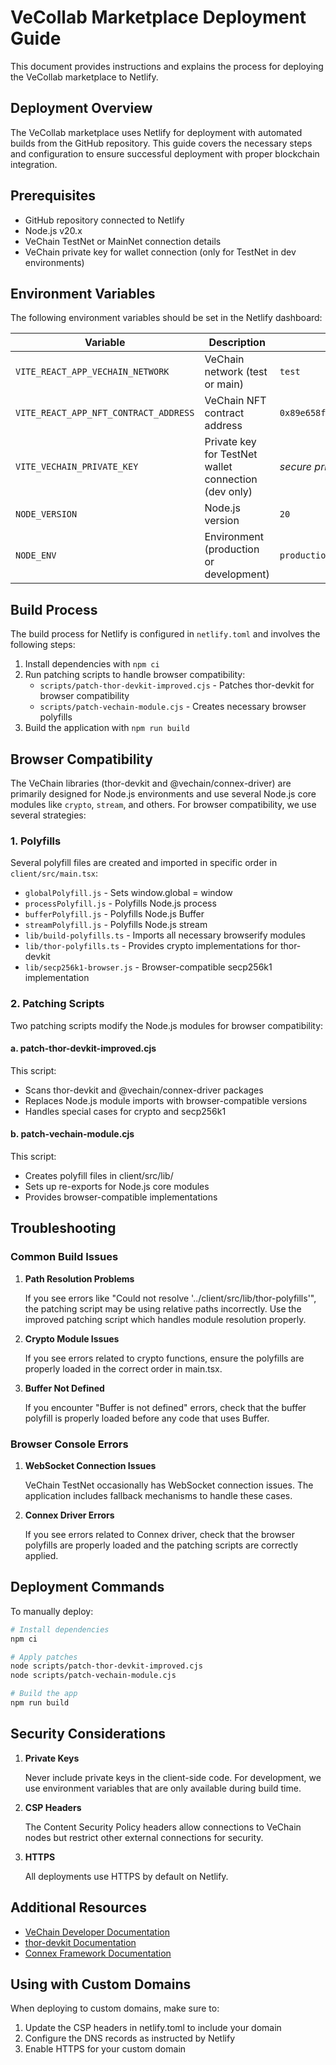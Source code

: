 # VeCollab Marketplace Deployment Guide

This document provides instructions and explains the process for deploying the VeCollab marketplace to Netlify.

## Deployment Overview

The VeCollab marketplace uses Netlify for deployment with automated builds from the GitHub repository. This guide covers the necessary steps and configuration to ensure successful deployment with proper blockchain integration.

## Prerequisites

- GitHub repository connected to Netlify
- Node.js v20.x
- VeChain TestNet or MainNet connection details
- VeChain private key for wallet connection (only for TestNet in dev environments)

## Environment Variables

The following environment variables should be set in the Netlify dashboard:

| Variable | Description | Example |
|----------|-------------|---------|
| `VITE_REACT_APP_VECHAIN_NETWORK` | VeChain network (test or main) | `test` |
| `VITE_REACT_APP_NFT_CONTRACT_ADDRESS` | VeChain NFT contract address | `0x89e658faa1e1861b7923f35f62c96fb8e07c80b2` |
| `VITE_VECHAIN_PRIVATE_KEY` | Private key for TestNet wallet connection (dev only) | *secure private key* |
| `NODE_VERSION` | Node.js version | `20` |
| `NODE_ENV` | Environment (production or development) | `production` |

## Build Process

The build process for Netlify is configured in `netlify.toml` and involves the following steps:

1. Install dependencies with `npm ci`
2. Run patching scripts to handle browser compatibility:
   - `scripts/patch-thor-devkit-improved.cjs` - Patches thor-devkit for browser compatibility
   - `scripts/patch-vechain-module.cjs` - Creates necessary browser polyfills
3. Build the application with `npm run build`

## Browser Compatibility

The VeChain libraries (thor-devkit and @vechain/connex-driver) are primarily designed for Node.js environments and use several Node.js core modules like `crypto`, `stream`, and others. For browser compatibility, we use several strategies:

### 1. Polyfills

Several polyfill files are created and imported in specific order in `client/src/main.tsx`:

- `globalPolyfill.js` - Sets window.global = window
- `processPolyfill.js` - Polyfills Node.js process
- `bufferPolyfill.js` - Polyfills Node.js Buffer
- `streamPolyfill.js` - Polyfills Node.js stream
- `lib/build-polyfills.ts` - Imports all necessary browserify modules
- `lib/thor-polyfills.ts` - Provides crypto implementations for thor-devkit
- `lib/secp256k1-browser.js` - Browser-compatible secp256k1 implementation

### 2. Patching Scripts

Two patching scripts modify the Node.js modules for browser compatibility:

#### a. patch-thor-devkit-improved.cjs

This script:
- Scans thor-devkit and @vechain/connex-driver packages
- Replaces Node.js module imports with browser-compatible versions
- Handles special cases for crypto and secp256k1

#### b. patch-vechain-module.cjs

This script:
- Creates polyfill files in client/src/lib/
- Sets up re-exports for Node.js core modules
- Provides browser-compatible implementations

## Troubleshooting

### Common Build Issues

1. **Path Resolution Problems**

   If you see errors like "Could not resolve '../client/src/lib/thor-polyfills'", the patching script may be using relative paths incorrectly. Use the improved patching script which handles module resolution properly.

2. **Crypto Module Issues**

   If you see errors related to crypto functions, ensure the polyfills are properly loaded in the correct order in main.tsx.

3. **Buffer Not Defined**

   If you encounter "Buffer is not defined" errors, check that the buffer polyfill is properly loaded before any code that uses Buffer.

### Browser Console Errors

1. **WebSocket Connection Issues**

   VeChain TestNet occasionally has WebSocket connection issues. The application includes fallback mechanisms to handle these cases.

2. **Connex Driver Errors**

   If you see errors related to Connex driver, check that the browser polyfills are properly loaded and the patching scripts are correctly applied.

## Deployment Commands

To manually deploy:

```bash
# Install dependencies
npm ci

# Apply patches
node scripts/patch-thor-devkit-improved.cjs
node scripts/patch-vechain-module.cjs

# Build the app
npm run build
```

## Security Considerations

1. **Private Keys**
   
   Never include private keys in the client-side code. For development, we use environment variables that are only available during build time.

2. **CSP Headers**

   The Content Security Policy headers allow connections to VeChain nodes but restrict other external connections for security.

3. **HTTPS**

   All deployments use HTTPS by default on Netlify.

## Additional Resources

- [VeChain Developer Documentation](https://docs.vechain.org/)
- [thor-devkit Documentation](https://github.com/vechain/thor-devkit.js)
- [Connex Framework Documentation](https://github.com/vechain/connex-framework)

## Using with Custom Domains

When deploying to custom domains, make sure to:

1. Update the CSP headers in netlify.toml to include your domain
2. Configure the DNS records as instructed by Netlify
3. Enable HTTPS for your custom domain
